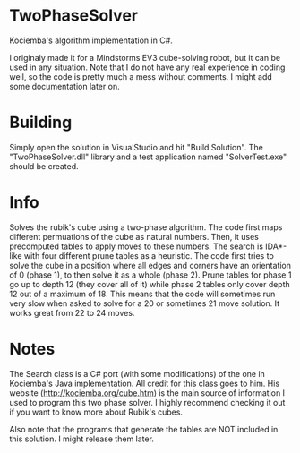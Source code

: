 # TwoPhaseSolver
Kociemba's algorithm implementation in C#. 

I originaly made it for a Mindstorms EV3 cube-solving robot, but it can be used in any situation. Note that I do not have any real experience in coding well, so the code is pretty much a mess without comments. I might add some documentation later on.

# Building
Simply open the solution in VisualStudio and hit "Build Solution". The "TwoPhaseSolver.dll" library and a test application named "SolverTest.exe" should be created. 

# Info
Solves the rubik's cube using a two-phase algorithm. The code first maps different permuations of the cube as natural numbers. Then, it uses precomputed tables to apply moves to these numbers. The search is IDA*-like with four different prune tables as a heuristic. The code first tries to solve the cube in a position where all edges and corners have an orientation of 0 (phase 1), to then solve it as a whole (phase 2). Prune tables for phase 1 go up to depth 12 (they cover all of it) while phase 2 tables only cover depth 12 out of a maximum of 18. This means that the code will sometimes run very slow when asked to solve for a 20 or sometimes 21 move solution. It works great from 22 to 24 moves.

# Notes
The Search class is a C# port (with some modifications) of the one in Kociemba's Java implementation. All credit for this class goes to him. His website (http://kociemba.org/cube.htm) is the main source of information I used to program this two phase solver. I highly recommend checking it out if you want to know more about Rubik's cubes.

Also note that the programs that generate the tables are NOT included in this solution. I might release them later.
